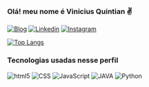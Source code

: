 
### Olá! meu nome é Vinicius Quintian ✌

[![Blog](https://img.shields.io/website?label=Viniciusquintian.com&style=for-the-badge&url=https://vinicius-quintian.vercel.app/)](https://vinicius-quintian.vercel.app/)
[![Linkedin](https://img.shields.io/badge/LinkedIn-0077B5?style=for-the-badge&logo=linkedin&logoColor=white)](https://www.linkedin.com/in/vinicius-quintian-1500b6257/)
[![Instagram](https://img.shields.io/badge/Instagram-E4405F?style=for-the-badge&logo=instagram&logoColor=white)](https://www.instagram.com/vini_vmq/)

[![Top Langs](https://github-readme-stats.vercel.app/api/top-langs/?username=Viniciusmq25&layout=compact&theme=dracula)]()

### Tecnologias usadas nesse perfil

<div style="display: inline-block; margin-bottom: 1rem">
    <img align="center" alt="html5" src="https://img.shields.io/badge/HTML-239120?style=for-the-badge&logo=html5&logoColor=white" />
    <img align="center" alt="CSS" src="https://img.shields.io/badge/CSS-239120?&style=for-the-badge&logo=css3&logoColor=white" />
    <img align="center" alt="JavaScript" src="https://img.shields.io/badge/JavaScript-F7DF1E?style=for-the-badge&logo=javascript&logoColor=black" />
    <img align="center" alt="JAVA" src="https://img.shields.io/badge/Java-ED8B00?style=for-the-badge&logo=openjdk&logoColor=white" />
    <img align="center" alt="Python" src="https://img.shields.io/badge/python-3670A0?style=for-the-badge&logo=python&logoColor=ffdd54" />
</div><br/>
